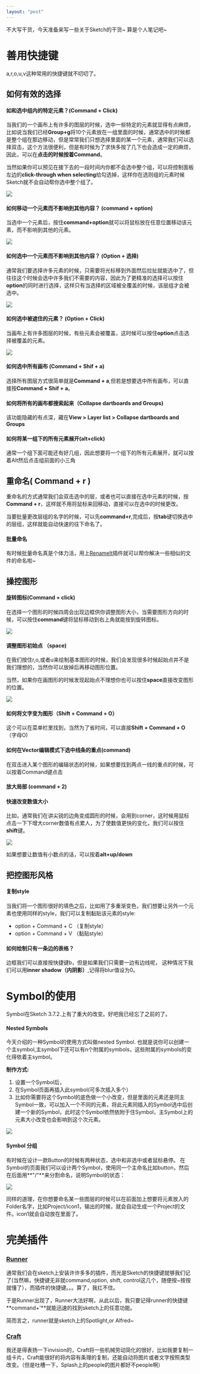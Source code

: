 ```yaml
---
layout: "post"
---
```


不大写干货，今天准备来写一些关于Sketch的干货~ 算是个人笔记吧~ 

# 善用快捷键

a,r,o,u,v这种常用的快捷键就不叨叨了。

## 如何有效的选择


#### 如和选中组内的特定元素？(Command + Click)

当我们的一个画布上有许多的图层的时候，选中一些特定的元素就显得有点麻烦， 比如说当我们已经**Group+g**将10个元素放在一组里面的时候，通常选中的时候都是整个组在那边移动，但是常常我们只想选择里面的某一个元素，通常我们可以选择双击，这个方法很便利，但是有时候为了求快多按了几下也会造成一定的麻烦，因此，可以在**点击的时候按着Command**。 

当然如果你可以预见在接下去的一段时间内你都不会选中整个组，可以将控制面板左边的**click-through when selecting**给勾选掉，这样你在选则组的元素时候 Sketch就不会自动帮你选中整个组了。

![](/content/images/SketchTricks/Click_through.gif)


#### 如何移动一个元素而不影响到其他内容？ (command + option)

当选中一个元素后，按住**command+option**就可以将鼠标放在任意位置移动该元素，而不影响到其他的元素。

![](/content/images/SketchTricks/Command+Option.gif)



#### 如何选中一个元素而不影响到其他内容？ (Option + 选择) 

通常我们要选择许多元素的时候，只需要将光标移到外面然后拉扯就能选中了，但往往这个时候会选中许多我们不需要的内容，因此为了更精准的选择可以按住**option**的同时进行选择，这样只有当选择的区域被全覆盖的时候，该层组才会被选中。 

![](/content/images/SketchTricks/Option_select.gif)



#### 如何选中被遮住的元素？ (Option + Click)

当画布上有许多图层的时候，有些元素会被覆盖，这时候可以按住**option**点击选择被覆盖的元素。

![](/content/images/SketchTricks/Option+click.gif)

#### 如何选中所有画布 (Command + Shif + a)

选择所有图层方式很简单就是**Command + a**,但若是想要选中所有画布，可以直接按**Command + Shif + a**。

#### 如何将所有的画布都搜索起来（Collapse dartboards and Groups)

该功能隐藏的有点深，藏在**View > Layer list > Collapse dartboards and Groups**

#### 如何将某一组下的所有元素展开(alt+click)

通常一个组下面可能还有好几组，因此想要将一个组下的所有元素展开，就可以按着Alt然后点击组前面的小三角

## 重命名( Command + r )
重命名的方式通常我们会双击选中的层，或者也可以直接在选中元素的时候，按**Command + r**，这样就不用将鼠标来回移动，直接可以在选中的时候更改。 

当要批量更改层组的名字的时候，可以先**command+r**,完成后，按**tab**键切换选中的层组，这样就能自动快速的往下命名了。 

#### 批量命名

有时候批量命名真是个体力活，用上[RenameIt](https://github.com/rodi01/RenameIt)插件就可以帮你解决一些相似的文件的命名啦~ 

## 操控图形

#### 旋转图标(Command + click)

在选择一个图形的时候四周会出现边框供你调整图形大小，当需要图形方向的时候，可以按住**command**键将鼠标移动到右上角就能按到旋转图标。 

![](/content/images/SketchTricks/roate.gif)


#### 调整图形初始点 （space) 

在我们按住r,o,或者u来绘制基本图形的时候，我们会发现很多时候起始点并不是我们理想的，当然你可以放掉后再移动图形位置。

当然，如果你在画图形的时候发现起始点不理想你也可以按住**space**直接改变图形的位置。 

![](/content/images/SketchTricks/Space.gif)



#### 如何将文字变为图形（Shift + Command + O）

这个可以在菜单栏里找到，当然为了省时间，可以直接**Shift + Command + O**（字母O)

#### 如何在Vector编辑模式下选中线条的重点(command) 

在双击进入某个图形的编辑状态的时候，如果想要找到两点一线的重点的时候，可以按着Command键点击


#### 放大局部 (command + 2) 

#### 快速改变数值大小

比如，通常我们在讲尖锐的边角变成圆形的时候，会用到corner，这时候用鼠标点击一下下增大corner数值有点累人，为了使数值更快的变化，我们可以按住**shift**键。 

![](/content/images/SketchTricks/Corner.gif)

如果想要让数值有小数点的话，可以按着**alt+up/down**



## 把控图形风格

#### 复制style

当我们将一个图形很好的填色之后，比如用了多重渐变色，我们想要让另外一个元素也使用同样的style，我们可以复制黏贴该元素的style:

* option + Command + C  （复制style）
* option + Command + V  （黏贴style）


#### 如何绘制只有一条边的表格？ 

边框我们可以直接按快捷键b，但是如果我们只需要一边有边线呢， 这种情况下我们可以用**inner shadow（内阴影）**,记得将blur值设为0。


# Symbol的使用

Symbol在Sketch 3.7.2.上有了重大的改变。好吧我已经忘了之前的了。 

#### Nested Symbols 


今天介绍的一种Symbol的使用方式叫做nested Symbol. 也就是说你可以创建一个主symbol,主symbol下还可以有n个附属的symbols，这些附属的symbols的变化得依着主symbol。

**制作方式:**

1. 设置一个Symbol后，
2. 在Symbol页面再插入此symbol(可多次插入多个）
3. 比如你需要将这个Symbol的底色做一个小改变，但是里面的元素还是同主Symbol一致，可以加入一个不同的元素，将此元素同插入的Symbol选中后创建一个新的Symbol，此时这个Symbol依然依附于住Symbol，主Symbol上的元素大小改变也会影响到这个次元素。


![](/content/images/SketchTricks/Symbol.gif)

#### Symbol 分组

有时候在设计一款Button的时候有两种状态，选中和非选中或者鼠标悬停。 
在Symbol的页面我们可以设计两个Symbol，使用同一个主命名比如button，然后在后面用**"/"**来分割命名，说明Symbol的状态： 

![](/content/images/SketchTricks/Button.png)

同样的道理，在你想要命名某一些图层的时候可以在前面加上想要将元素放入的Folder名字，比如Project/icon1，输出的时候，就会自动生成一个Project的文件。icon1就会自动放在里面了。 

# 完美插件


### [Runner](http://sketchrunner.com)

通常我们会在sketch上安装许许多多的插件，而光是Sketch的快捷键就够我们记了(当然嘛，快捷键无非就command,option, shift, control这几个，随便按~按按就懂了），而插件的快捷键。。。算了，我扛不住。 

于是Runner出现了，Runner大法好啊，从此以后，我只要记得runner的快捷键**command+'**就能迅速的找到sketch上的任意功能。 

简而言之，runner就是sketch上的Spotlight,or Alfred~ 


### [Craft](https://www.invisionapp.com/craft)

我还是得表扬一下invision的，Craft将一些机械劳动简化的很好，比如我要复制一组卡片，Craft能很好的将内容有条理的复制，还能自动将图片或者文字按照类型改变。（但是吐槽一下，Splash上的people的图片都好不people啊）




